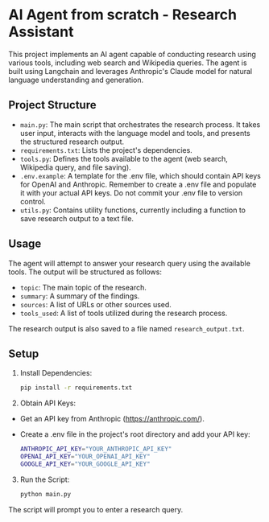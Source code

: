 # AI Agent from scratch - Research Assistant

This project implements an AI agent capable of conducting research using various tools, including web search and Wikipedia queries. The agent is built using Langchain and leverages Anthropic's Claude model for natural language understanding and generation.

## Project Structure

- `main.py`: The main script that orchestrates the research process. It takes user input, interacts with the language model and tools, and presents the structured research output.
- `requirements.txt`: Lists the project's dependencies.
- `tools.py`: Defines the tools available to the agent (web search, Wikipedia query, and file saving).
- `.env.example`: A template for the .env file, which should contain API keys for OpenAI and Anthropic. Remember to create a .env file and populate it with your actual API keys. Do not commit your .env file to version control.
- `utils.py`: Contains utility functions, currently including a function to save research output to a text file.

## Usage

The agent will attempt to answer your research query using the available tools. The output will be structured as follows:

- `topic`: The main topic of the research.
- `summary`: A summary of the findings.
- `sources`: A list of URLs or other sources used.
- `tools_used`: A list of tools utilized during the research process.

The research output is also saved to a file named `research_output.txt`.

## Setup

1. Install Dependencies:

    ```bash
    pip install -r requirements.txt
    ```

2. Obtain API Keys:

- Get an API key from Anthropic (<https://anthropic.com/>).
- Create a .env file in the project's root directory and add your API key:

    ```bash
    ANTHROPIC_API_KEY="YOUR_ANTHROPIC_API_KEY"
    OPENAI_API_KEY="YOUR_OPENAI_API_KEY"
    GOOGLE_API_KEY="YOUR_GOOGLE_API_KEY"
    ```

3. Run the Script:

    ```bash
    python main.py
    ```

The script will prompt you to enter a research query.
